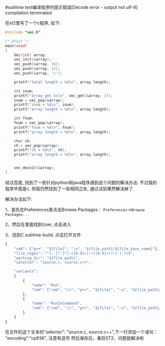 #sublime text编译程序时提示错误[Decode error - output not utf-8] compilation terminated

在st2里写了一个c程序, 如下:

```c
#include "vec.h"

/* @test */
main(void)
{
    Vec(int) array;
    vec_init(&array);
    vec_push(&array, 34);
    vec_push(&array, 12);
    vec_push(&array, 'c');

    printf("total length = %d\n", array.length);

    int inum;
    printf("array get %c\n", vec_get(&array, 2));
    inum = vec_pop(&array);
    printf("inum = %d\n", inum);
    printf("array length = %d\n", array.length);

    int fnum;
    fnum = vec_pop(&array);
    printf("fnum = %d\n", fnum);
    printf("array length = %d\n", array.length);

    char ch;
    ch = vec_pop(&array);
    printf("ch = %d\n", ch);
    printf("array length = %d\n", array.length);


    vec_deinit(&array);
}
```

经过百度, 找到了一些针对python和java程序遇到这个问题的解决办法.
不过我的程序毕竟是c, 但我仍然找到了一些相同之处, 通过试验果然解决掉了.

解决办法如下:

1、首先在Preferences里点击Browse Packages：
`Preferences`->`Browse Packages...`

2、然后在里面找到User, 点击进入

3、找到C.sublime-build, 点击打开文件

```javascript
{
	"cmd": ["g++", "${file}", "-o", "${file_path}/${file_base_name}"],
	"file_regex": "^(..[^:]*):([0-9]+):?([0-9]+)?:? (.*)$",
	"working_dir": "${file_path}",
	"selector": "source.c, source.c++",

	"variants":
	[
		{
			"name": "Run",
			"cmd": ["cmd", "/c", "g++", "${file}", "-o", "${file_path}/${file_base_name}", "&&", "cmd", "/c", "${file_path}/${file_base_name}"]
		},
		{
			"name": "RunInCommand",
			"cmd": ["cmd", "/c", "g++", "${file}", "-o", "${file_path}/${file_base_name}", "&&", "start", "cmd", "/c", "${file_path}/${file_base_name} & pause"]
		}
	]
}
```

在文件的这个文本的"selector": "source.c, source.c++",下一行添加一个语句：
"encoding":"cp936",
注意有逗号
然后保存后，重启ST2，问题就解决啦